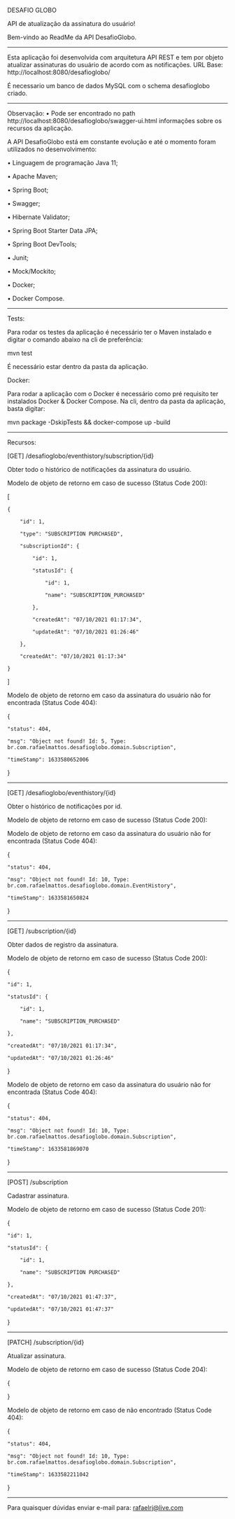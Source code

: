 DESAFIO GLOBO 


API de atualização da assinatura do usuário!



Bem-vindo ao ReadMe da API DesafioGlobo.
________________________________________
Esta aplicação foi desenvolvida com arquitetura API REST e tem por objeto atualizar assinaturas do usuário de acordo com as notificações. 
URL Base: http://localhost:8080/desafioglobo/

É necessario um banco de dados MySQL com o schema desafioglobo criado.

________________________________________
Observação:
•	Pode ser encontrado no path http://localhost:8080/desafioglobo/swagger-ui.html informações sobre os recursos da aplicação.

A API DesafioGlobo está em constante evolução e até o momento foram utilizados no desenvolvimento:

•	Linguagem de programação Java 11;

•	Apache Maven;

•	Spring Boot;

•	Swagger;

•	Hibernate Validator;

•	Spring Boot Starter Data JPA;

•	Spring Boot DevTools;

•	Junit;

•	Mock/Mockito;

•	Docker;

•	Docker Compose.


________________________________________
Tests:

Para rodar os testes da aplicação é necessário ter o Maven instalado e digitar o comando abaixo na cli de preferência:

mvn test

É necessário estar dentro da pasta da aplicação.

Docker:

Para rodar a aplicação com o Docker é necessário como pré requisito ter instalados Docker & Docker Compose. Na cli, dentro da pasta da aplicação, basta digitar:

mvn package -DskipTests && docker-compose up -build


________________________________________
Recursos:

[GET] /desafioglobo/eventhistory/subscription/{id} 

Obter todo o histórico de notificações da assinatura do usuário.


Modelo de objeto de retorno em caso de sucesso (Status Code 200): 

[

    {
    
        "id": 1,
        
        "type": "SUBSCRIPTION PURCHASED",
        
        "subscriptionId": {
        
            "id": 1,
            
            "statusId": {
            
                "id": 1,
                
                "name": "SUBSCRIPTION_PURCHASED"
                
            },
            
            "createdAt": "07/10/2021 01:17:34",
            
            "updatedAt": "07/10/2021 01:26:46"
            
        },
        
        "createdAt": "07/10/2021 01:17:34"
        
    }
    
]

Modelo de objeto de retorno em caso da assinatura do usuário não for encontrada (Status Code 404):

{

    "status": 404,
    
    "msg": "Object not found! Id: 5, Type: br.com.rafaelmattos.desafioglobo.domain.Subscription",
    
    "timeStamp": 1633580652006
    
}


________________________________________

[GET] /desafioglobo/eventhistory/{id}

Obter o histórico de notificações por id.


Modelo de objeto de retorno em caso de sucesso (Status Code 200):


Modelo de objeto de retorno em caso da assinatura do usuário não for encontrada (Status Code 404):

{

    "status": 404,
    
    "msg": "Object not found! Id: 10, Type: br.com.rafaelmattos.desafioglobo.domain.EventHistory",
    
    "timeStamp": 1633581650824
    
}


________________________________________

[GET] /subscription/{id}   

Obter dados de registro da assinatura. 


Modelo de objeto de retorno em caso de sucesso (Status Code 200):


{

    "id": 1,
    
    "statusId": {
    
        "id": 1,
        
        "name": "SUBSCRIPTION_PURCHASED"
        
    },
    
    "createdAt": "07/10/2021 01:17:34",
    
    "updatedAt": "07/10/2021 01:26:46"
    
}

Modelo de objeto de retorno em caso da assinatura do usuário não for encontrada (Status Code 404):

{

    "status": 404,
    
    "msg": "Object not found! Id: 10, Type: br.com.rafaelmattos.desafioglobo.domain.Subscription",
    
    "timeStamp": 1633581869070
    
}


________________________________________

[POST] /subscription 

Cadastrar assinatura. 



Modelo de objeto de retorno em caso de sucesso (Status Code 201):

{

    "id": 1,
    
    "statusId": {
    
        "id": 1,
        
        "name": "SUBSCRIPTION PURCHASED"
        
    },
    
    "createdAt": "07/10/2021 01:47:37",
    
    "updatedAt": "07/10/2021 01:47:37"
    
}


________________________________________

[PATCH] /subscription/{id} 

Atualizar assinatura. 



Modelo de objeto de retorno em caso de sucesso (Status Code 204):

{

}

Modelo de objeto de retorno em caso de não encontrado (Status Code 404):

{

    "status": 404,
    
    "msg": "Object not found! Id: 10, Type: br.com.rafaelmattos.desafioglobo.domain.Subscription",
    
    "timeStamp": 1633582211042
    
}


________________________________________

Para quaisquer dúvidas enviar e-mail para: rafaelrj@live.com

